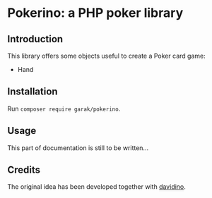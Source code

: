 # Pokerino: a PHP poker library

## Introduction

This library offers some objects useful to create a Poker card game:

* Hand

## Installation

Run `composer require garak/pokerino`.

## Usage

This part of documentation is still to be written...

## Credits

The original idea has been developed together with [davidino](https://github.com/davidino).
